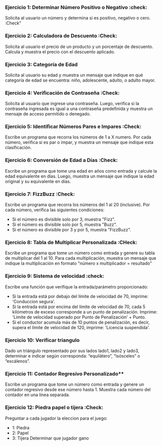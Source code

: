 ### Ejercicio 1: Determinar Número Positivo o Negativo :check:
Solicita al usuario un número y determina si es positivo, negativo o cero. :Check"


### Ejercicio 2: Calculadora de Descuento :Check:
Solicita al usuario el precio de un producto y un porcentaje de descuento. Calcula y muestra el precio con el descuento aplicado.


### Ejercicio 3: Categoría de Edad
Solicita al usuario su edad y muestra un mensaje que indique en qué categoría de edad se encuentra: niño, adolescente, adulto, o adulto mayor.


### Ejercicio 4: Verificación de Contraseña :Check:
Solicita al usuario que ingrese una contraseña. Luego, verifica si la contraseña ingresada es igual a una contraseña predefinida y muestra un mensaje de acceso permitido o denegado.


### Ejercicio 5: Identificar Números Pares e Impares :Check:
Escribe un programa que recorra los números de 1 a X numero. Por cada número, verifica si es par o impar, y muestra un mensaje que indique esta clasificación.


### Ejercicio 6: Conversión de Edad a Días :Check:
Escribe un programa que tome una edad en años como entrada y calcule la edad equivalente en días. Luego, muestra un mensaje que indique la edad original y su equivalente en días.


### Ejercicio 7: FizzBuzz :Check:
Escribe un programa que recorra los números del 1 al 20 (inclusive). Por cada número, verifica las siguientes condiciones:

- Si el número es divisible solo por 3, muestra "Fizz".
- Si el número es divisible solo por 5, muestra "Buzz".
- Si el número es divisible por 3 y por 5, muestra "FizzBuzz".


### Ejercicio 8: Tabla de Multiplicar Personalizada :CHeck:
Escribe un programa que tome un número como entrada y genere su tabla de multiplicar del 1 al 10. Para cada multiplicación, muestra un mensaje que indique la multiplicación en formato "número x multiplicador = resultado"


### Ejercicio 9: Sistema de velocidad :check:
Escribe una función que verifique la entrada/parámetro proporcionado:

- Si la entrada está por debajo del límite de velocidad de 70, imprime: 'Conduccion segura'.
- Si la entrada está por encima del límite de velocidad de 70, cada 5 kilómetros de exceso corresponde a un punto de penalización. Imprime: 'Límite de velocidad superado por Punto de Penalización' + Punto.
- Si el conductor acumula más de 10 puntos de penalización, es decir, supera el límite de velocidad de 120, imprime: 'Licencia suspendida'.

### Ejercicio 10: Verificar triangulo
Dado un triángulo representado por sus lados lado1, lado2 y lado3, determinar e indicar según corresponda: “equilátero”, “isósceles” o “escálenos”.

### Ejercicio 11: Contador Regresivo Personalizado**
Escribe un programa que tome un número como entrada y genere un contador regresivo desde ese número hasta 1. Muestra cada número del contador en una línea separada.

### Ejercicio 12: Piedra papel o tijera :Check:
Preguntar a cada jugador la eleccion para el juego:
- 1: Piedra
- 2: Papel
- 3: Tijera
Determinar que jugador gano